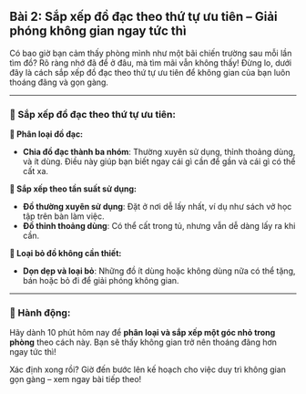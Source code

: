 ## Bài 2: Sắp xếp đồ đạc theo thứ tự ưu tiên – Giải phóng không gian ngay tức thì  

Có bao giờ bạn cảm thấy phòng mình như một bãi chiến trường sau mỗi lần tìm đồ? Rõ ràng nhớ đã để ở đâu, mà tìm mãi vẫn không thấy! Đừng lo, dưới đây là cách sắp xếp đồ đạc theo thứ tự ưu tiên để không gian của bạn luôn thoáng đãng và gọn gàng.

---

### 📌 Sắp xếp đồ đạc theo thứ tự ưu tiên:

**🔹 Phân loại đồ đạc:**
- **Chia đồ đạc thành ba nhóm**: Thường xuyên sử dụng, thỉnh thoảng dùng, và ít dùng. Điều này giúp bạn biết ngay cái gì cần để gần và cái gì có thể cất xa.
  
**🔹 Sắp xếp theo tần suất sử dụng:**
- **Đồ thường xuyên sử dụng**: Đặt ở nơi dễ lấy nhất, ví dụ như sách vở học tập trên bàn làm việc.
- **Đồ thỉnh thoảng dùng**: Có thể cất trong tủ, nhưng vẫn dễ dàng lấy ra khi cần.

**🔹 Loại bỏ đồ không cần thiết:**
- **Dọn dẹp và loại bỏ**: Những đồ ít dùng hoặc không dùng nữa có thể tặng, bán hoặc bỏ đi để giải phóng không gian.

---

### 🚀 Hành động:

Hãy dành 10 phút hôm nay để **phân loại và sắp xếp một góc nhỏ trong phòng** theo cách này. Bạn sẽ thấy không gian trở nên thoáng đãng hơn ngay tức thì!

Xác định xong rồi? Giờ đến bước lên kế hoạch cho việc duy trì không gian gọn gàng – xem ngay bài tiếp theo!